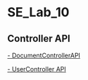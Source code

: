 # SE_Lab_10

## Controller API
[- DocumentControllerAPI](https://app.swaggerhub.com/apis/KSNAVODAYAN2005/DocumentConroller/1.0.0)

[- UserController API](https://app.swaggerhub.com/apis/KSNAVODAYAN2005/User-Controller/1.0.0)
